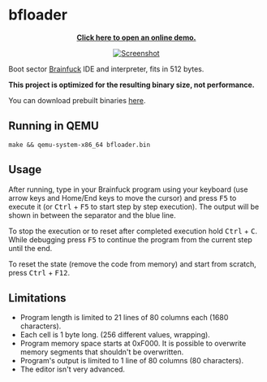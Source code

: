# bfloader

<p align="center">
  <a href="https://demo.matsz.dev/bfloader/">
    <strong>Click here to open an online demo.</strong>
  </a>
</p>

<p align="center">
  <a href="https://demo.matsz.dev/bfloader/">
    <img src="https://raw.githubusercontent.com/mat-sz/bfloader/master/screenshot.png" alt="Screenshot">
  </a>
</p>

Boot sector [Brainfuck](https://en.wikipedia.org/wiki/Brainfuck) IDE and interpreter, fits in 512 bytes.

**This project is optimized for the resulting binary size, not performance.**

You can download prebuilt binaries [here](https://github.com/mat-sz/bfloader/releases).

## Running in QEMU

```
make && qemu-system-x86_64 bfloader.bin
```

## Usage

After running, type in your Brainfuck program using your keyboard (use arrow keys and Home/End keys to move the cursor) and press <kbd>F5</kbd> to execute it (or <kbd>Ctrl</kbd> + <kbd>F5</kbd> to start step by step execution).
The output will be shown in between the separator and the blue line.

To stop the execution or to reset after completed execution hold <kbd>Ctrl</kbd> + <kbd>C</kbd>. While debugging press <kbd>F5</kbd> to continue the program from the current step until the end.

To reset the state (remove the code from memory) and start from scratch, press <kbd>Ctrl</kbd> + <kbd>F12</kbd>.

## Limitations

- Program length is limited to 21 lines of 80 columns each (1680 characters).
- Each cell is 1 byte long. (256 different values, wrapping).
- Program memory space starts at 0xF000. It is possible to overwrite memory segments that shouldn't be overwritten.
- Program's output is limited to 1 line of 80 columns (80 characters).
- The editor isn't very advanced.
